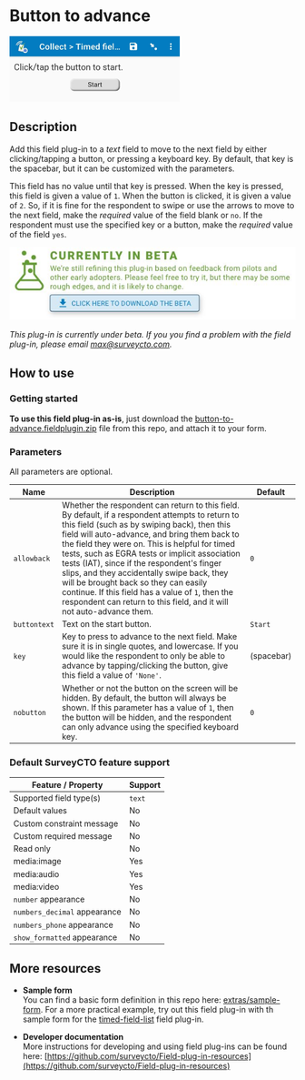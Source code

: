 # Button to advance

<img src="extras/readme-images/button-to-advance.jpg" alt="Button-to-advance" width="300px"/>

## Description

Add this field plug-in to a *text* field to move to the next field by either clicking/tapping a button, or pressing a keyboard key. By default, that key is the spacebar, but it can be customized with the parameters.

This field has no value until that key is pressed. When the key is pressed, this field is given a value of `1`. When the button is clicked, it is given a value of `2`. So, if it is fine for the respondent to swipe or use the arrows to move to the next field, make the *required* value of the field blank or `no`. If the respondent must use the specified key or a button, make the *required* value of the field `yes`.

[![Beta](extras/readme-images/beta-release-download.jpg)](https://github.com/surveycto/button-to-advance/raw/master/button-to-advance.fieldplugin.zip)

*This plug-in is currently under beta. If you you find a problem with the field plug-in, please email max@surveycto.com.*

## How to use

### Getting started

**To use this field plug-in as-is**, just download the [button-to-advance.fieldplugin.zip](https://github.com/surveycto/button-to-advance/raw/master/button-to-advance.fieldplugin.zip) file from this repo, and attach it to your form.

### Parameters

All parameters are optional.

|Name|Description|Default|
|---|---|---|
|`allowback`|Whether the respondent can return to this field. By default, if a respondent attempts to return to this field (such as by swiping back), then this field will auto-advance, and bring them back to the field they were on. This is helpful for timed tests, such as EGRA tests or implicit association tests (IAT), since if the respondent's finger slips, and they accidentally swipe back, they will be brought back so they can easily continue. If this field has a value of `1`, then the respondent can return to this field, and it will not auto-advance them.|`0`|
|`buttontext`|Text on the start button.|`Start`|
|`key`|Key to press to advance to the next field. Make sure it is in single quotes, and lowercase. If you would like the respondent to only be able to advance by tapping/clicking the button, give this field a value of `'None'`.|(spacebar)|
|`nobutton`|Whether or not the button on the screen will be hidden. By default, the button will always be shown. If this parameter has a value of `1`, then the button will be hidden, and the respondent can only advance using the specified keyboard key.|`0`|

### Default SurveyCTO feature support

| Feature / Property | Support |
| --- | --- |
| Supported field type(s) | `text`|
| Default values | No |
| Custom constraint message | No |
| Custom required message | No |
| Read only | No |
| media:image | Yes |
| media:audio | Yes |
| media:video | Yes |
| `number` appearance | No |
| `numbers_decimal` appearance | No |
| `numbers_phone` appearance | No |
| `show_formatted` appearance | No |

## More resources

* **Sample form**  
You can find a basic form definition in this repo here: [extras/sample-form](extras/sample-form). For a more practical example, try out this field plug-in with th sample form for the [timed-field-list](https://github.com/surveycto/timed-field-list) field plug-in.

* **Developer documentation**  
More instructions for developing and using field plug-ins can be found here: [https://github.com/surveycto/Field-plug-in-resources](https://github.com/surveycto/Field-plug-in-resources)
